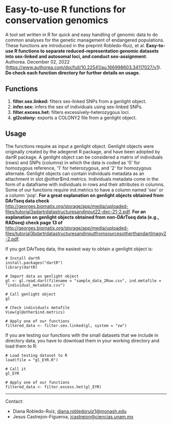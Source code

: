 # Easy-to-use R functions for conservation genomics

A tool set written in R for quick and easy handling of genomic data to do common analyses for the genetic management of endangered populations. These functions are introduced in the preprint Robledo-Ruiz, et al. **Easy-to-use R functions to separate reduced-representation genomic datasets into sex-linked and autosomal loci, and conduct sex-assignment**. Authorea. December 02, 2022 (https://www.authorea.com/doi/full/10.22541/au.166998603.34117027/v1). **Do check each function directory for further details on usage.**

## Functions

1. **filter.sex.linked:** filters sex-linked SNPs from a genlight object. 
2. **infer.sex:** infers the sex of individuals using sex-linked SNPs.
3. **filter.excess.het:** filters excessively-heterozygous loci.
4. **gl2colony:** exports a COLONY2 file from a genlight object.

## Usage

The functions require as input a genlight object. Genlight objects were originally created by the adegenet R package, and have been adopted by dartR package. A genlight object can be considered a matrix of individuals (rows) and SNPs (columns) in which the data is coded as '0' for homozygous reference, '1' for heterozygous, and '2' for homozygous alternate. Genlight objects can contain individuals metadata as an attachment in slot @other$ind.metrics. Individuals metadata come in the form of a dataframe with individuals in rows and their attributes in columns. Some of our functions require ind.metrics to have a column named 'sex' or a column 'pop'. **For a great explanation on genlight objects obtained from DArTseq data check** http://georges.biomatix.org/storage/app/media/uploaded-files/tutorial3adartrdatastructuresandinput22-dec-21-2.pdf. **For an explanation on genlight objects obtained from non-DArTseq data (e.g., RADseq) check page 13 of** http://georges.biomatix.org/storage/app/media/uploaded-files/tutorial3bdartrdatastructuresandinputfromsourcesotherthandartlmagv2-2.pdf. 

If you got DArTseq data, the easiest way to obtain a genlight object is:

```
# Install dartR
install.packages("dartR")
library(dartR)

# Import data as genlight object
gl <- gl.read.dart(filename = "sample_data_2Row.csv", ind.metafile = "individual_metadata.csv")

# Call genlight object
gl

# Check individuals metafile
View(gl@other$ind.metrics)

# Apply one of our functions
filtered_data <- filter.sex.linked(gl, system = "zw")
```

If you are testing our functions with the small datasets that we include in directory data, you have to download them in your working directory and load them to R:
```
# Load testing dataset to R
load(file = "gl_EYR.R")

# Call it
gl_EYR

# Apply one of our functions
filtered_data <- filter.excess.het(gl_EYR) 
```

---------------------------------------------------------------------------
Contact:
- Diana Robledo-Ruiz, diana.robledoruiz1@monash.edu
- Jesus Castrejon-Figueroa, jcastrejon@ciencias.unam.mx
